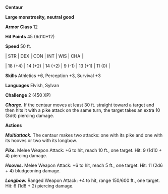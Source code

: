 **Centaur**

**Large monstrosity, neutral good**

**Armor Class** 12

**Hit Points** 45 (6d10+12)

**Speed** 50 ft.

|   STR   |   DEX   |   CON   |   INT   |   WIS   |   CHA   |
  
| 18 (+4) | 14 (+2) | 14 (+2) | 9 (-1) | 13 (+1) | 11 (0) |

**Skills** Athletics +6, Perception +3, Survival +3

**Languages** Elvish, Sylvan

**Challenge** 2 (450 XP)

***Charge.*** If the centaur moves at least 30 ft. straight toward a target and then hits it with a pike attack on the same turn, the target takes an extra 10 (3d6) piercing damage.

**Actions**

***Multiattack.*** The centaur makes two attacks: one with its pike and one with its hooves or two with its longbow.

***Pike.*** Melee Weapon Attack: +6 to hit, reach 10 ft., one target. Hit: 9 (1d10 + 4) piercing damage.

***Hooves.*** Melee Weapon Attack: +6 to hit, reach 5 ft., one target. Hit: 11 (2d6 + 4) bludgeoning damage.

***Longbow.*** Ranged Weapon Attack: +4 to hit, range 150/600 ft., one target. Hit: 6 (1d8 + 2) piercing damage.

